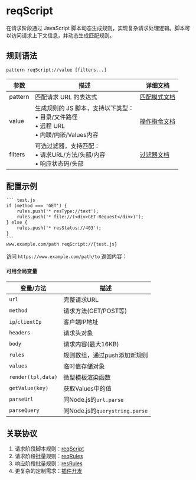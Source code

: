 # reqScript
在请求阶段通过 JavaScript 脚本动态生成规则，实现复杂请求处理逻辑。脚本可以访问请求上下文信息，并动态生成匹配规则。

## 规则语法
``` txt
pattern reqScript://value [filters...]
```

| 参数    | 描述                                                         | 详细文档                  |
| ------- | ------------------------------------------------------------ | ------------------------- |
| pattern | 匹配请求 URL 的表达式                                        | [匹配模式文档](./pattern) |
| value   | 生成规则的 JS 脚本，支持以下类型：<br/>• 目录/文件路径<br/>• 远程 URL<br/>• 内联/内嵌/Values内容 | [操作指令文档](./operation)   |
| filters | 可选过滤器，支持匹配：<br/>• 请求URL/方法/头部/内容<br/>• 响应状态码/头部 | [过滤器文档](./filters) |

## 配置示例
```` txt
``` test.js
if (method === 'GET') {
    rules.push('* resType://text');
    rules.push('* file://(<div>GET-Request</div>)');
} else {
    rules.push('* resStatus://403');
}
```
www.example.com/path reqScript://{test.js}
````
访问 `https://www.example.com/path/to` 返回内容：

#### 可用全局变量

| 变量/方法          | 描述                                                                 |
|--------------------|---------------------------------------------------------------------|
| `url`             | 完整请求URL                                                         |
| `method`          | 请求方法(GET/POST等)                                                |
| `ip`/`clientIp`   | 客户端IP地址                                                       |
| `headers`         | 请求头对象                                                          |
| `body`            | 请求内容(最大16KB)                                                  |
| `rules`           | 规则数组，通过push添加新规则                                        |
| `values`          | 临时值存储对象                                                      |
| `render(tpl,data)`| 微型模板渲染函数                                                    |
| `getValue(key)`   | 获取Values中的值                                                    |
| `parseUrl`        | 同Node.js的`url.parse`                                              |
| `parseQuery`      | 同Node.js的`querystring.parse`                                      |


## 关联协议
1. 请求阶段脚本规则：[reqScript](./reqScript)
2. 请求阶段批量规则：[reqRules](./reqScript)
3. 响应阶段批量规则：[resRules](./resRules)
4. 更复杂的定制需求：[插件开发](../extensions/dev)
